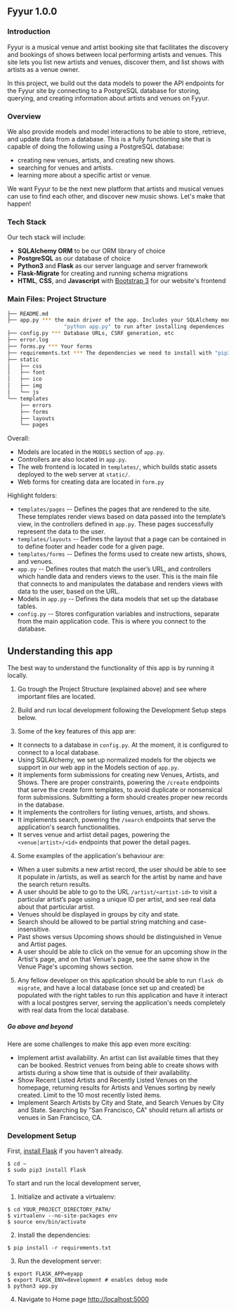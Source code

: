 Fyyur 1.0.0
-----

### Introduction

Fyyur is a musical venue and artist booking site that facilitates the discovery and bookings of shows between local performing artists and venues. This site lets you list new artists and venues, discover them, and list shows with artists as a venue owner.

In this project, we build out the data models to power the API endpoints for the Fyyur site by connecting to a PostgreSQL database for storing, querying, and creating information about artists and venues on Fyyur.

### Overview

We also provide models and model interactions to be able to store, retrieve, and update data from a database. This is a fully functioning site that is capable of doing the following using a PostgreSQL database:

* creating new venues, artists, and creating new shows.
* searching for venues and artists.
* learning more about a specific artist or venue.

We want Fyyur to be the next new platform that artists and musical venues can use to find each other, and discover new music shows. Let's make that happen!

### Tech Stack

Our tech stack will include:

* **SQLAlchemy ORM** to be our ORM library of choice
* **PostgreSQL** as our database of choice
* **Python3** and **Flask** as our server language and server framework
* **Flask-Migrate** for creating and running schema migrations
* **HTML**, **CSS**, and **Javascript** with [Bootstrap 3](https://getbootstrap.com/docs/3.4/customize/) for our website's frontend

### Main Files: Project Structure

  ```sh
  ├── README.md
  ├── app.py *** the main driver of the app. Includes your SQLAlchemy models.
                    "python app.py" to run after installing dependences
  ├── config.py *** Database URLs, CSRF generation, etc
  ├── error.log
  ├── forms.py *** Your forms
  ├── requirements.txt *** The dependencies we need to install with "pip3 install -r requirements.txt"
  ├── static
  │   ├── css
  │   ├── font
  │   ├── ico
  │   ├── img
  │   └── js
  └── templates
      ├── errors
      ├── forms
      ├── layouts
      └── pages
  ```

Overall:
* Models are located in the `MODELS` section of `app.py`.
* Controllers are also located in `app.py`.
* The web frontend is located in `templates/`, which builds static assets deployed to the web server at `static/`.
* Web forms for creating data are located in `form.py`


Highlight folders:
* `templates/pages` -- Defines the pages that are rendered to the site. These templates render views based on data passed into the template’s view, in the controllers defined in `app.py`. These pages successfully represent the data to the user.
* `templates/layouts` -- Defines the layout that a page can be contained in to define footer and header code for a given page.
* `templates/forms` -- Defines the forms used to create new artists, shows, and venues.
* `app.py` -- Defines routes that match the user’s URL, and controllers which handle data and renders views to the user. This is the main file that connects to and manipulates the database and renders views with data to the user, based on the URL.
* Models in `app.py` -- Defines the data models that set up the database tables.
* `config.py` -- Stores configuration variables and instructions, separate from the main application code. This is where you connect to the database.


Understanding this app
-----
The best way to understand the functionality of this app is by running it locally.
1. Go trough the Project Structure (explained above) and see where important files are located.

2. Build and run local development following the Development Setup steps below.

3. Some of the key features of this app are:
  * It connects to a database in `config.py`. At the moment, it is configured to connect to a local database.
  * Using SQLAlchemy, we set up normalized models for the objects we support in our web app in the Models section of `app.py`.
  * It implements form submissions for creating new Venues, Artists, and Shows. There are proper constraints, powering the `/create` endpoints that serve the create form templates, to avoid duplicate or nonsensical form submissions. Submitting a form should creates proper new records in the database.
  * It implements the controllers for listing venues, artists, and shows.
  * It implements search, powering the `/search` endpoints that serve the application's search functionalities.
  * It serves venue and artist detail pages, powering the `<venue|artist>/<id>` endpoints that power the detail pages.

4. Some examples of the application's behaviour are:
  * When a user submits a new artist record, the user should be able to see it populate in /artists, as well as search for the artist by name and have the search return results.
  * A user should be able to go to the URL `/artist/<artist-id>` to visit a particular artist’s page using a unique ID per artist, and see real data about that particular artist.
  * Venues should be displayed in groups by city and state.
  * Search should be allowed to be partial string matching and case-insensitive.
  * Past shows versus Upcoming shows should be distinguished in Venue and Artist pages.
  * A user should be able to click on the venue for an upcoming show in the Artist's page, and on that Venue's page, see the same show in the Venue Page's upcoming shows section.

5. Any fellow developer on this application should be able to run `flask db migrate`, and have a local database (once set up and created) be populated with the right tables to run this application and have it interact with a local postgres server, serving the application's needs completely with real data from the local database.

##### Go above and beyond

Here are some challenges to make this app even more exciting:

*  Implement artist availability. An artist can list available times that they can be booked. Restrict venues from being able to create shows with artists during a show time that is outside of their availability.
* Show Recent Listed Artists and Recently Listed Venues on the homepage, returning results for Artists and Venues sorting by newly created. Limit to the 10 most recently listed items.
* Implement Search Artists by City and State, and Search Venues by City and State. Searching by "San Francisco, CA" should return all artists or venues in San Francisco, CA.

### Development Setup

First, [install Flask](http://flask.pocoo.org/docs/1.0/installation/#install-flask) if you haven't already.

  ```
  $ cd ~
  $ sudo pip3 install Flask
  ```

To start and run the local development server,

1. Initialize and activate a virtualenv:
  ```
  $ cd YOUR_PROJECT_DIRECTORY_PATH/
  $ virtualenv --no-site-packages env
  $ source env/bin/activate
  ```

2. Install the dependencies:
  ```
  $ pip install -r requirements.txt
  ```

3. Run the development server:
  ```
  $ export FLASK_APP=myapp
  $ export FLASK_ENV=development # enables debug mode
  $ python3 app.py
  ```

4. Navigate to Home page [http://localhost:5000](http://localhost:5000)
